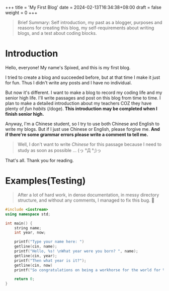 +++
title = 'My First Blog'
date = 2024-02-13T16:34:38+08:00
draft = false
weight = 0
+++

> Brief Summary: Self introduction, my past as a blogger, purposes and reasons for creating this blog, my self-requirements about writing blogs, and a test about coding blocks.

<!--more-->

# Introduction

Hello, everyone! My name's Spixed, and this is my first blog.

I tried to create a blog and succeeded before, but at that time I make it just for fun. Thus I didn't write any posts and I have no individual.

But now it's different. I want to make a blog to record my coding life and my senior high life. I'll write passages and post on this blog from time to time. I plan to make a detailed introduction about my teachers COZ they have plenty of *fun habits* (/doge). **This introduction may be completed when I finish senior high.**

Anyway, I'm a Chinese student, so I try to use both Chinese and English to write my blogs. But if I just use Chinese or English, please forgive me. **And if there're some grammar errors please write a comment to tell me.**

> Well, I don't want to write *Chinese* for this passage because I need to study as soon as possible ... (っ °Д °;)っ

That's all. Thank you for reading.

# Examples(Testing)

> After a lot of hard work, in dense documentation, in messy directory structure, and without any comments, I managed to fix this bug. 🥳

```cpp
#include <iostream>
using namespace std;

int main() {
    string name;
    int year, now;

    printf("Type your name here: ")
    getline(cin, name);
    printf("Hello, %s! \nWhat year were you born? ", name);
    getline(cin, year);
    printf("Then what year is it?");
    getline(cin, now)
    printf("So congratulations on being a workhorse for the world for %d years! ", now - year);

    return 0;
}
```